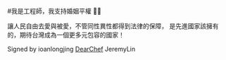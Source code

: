 #我是工程師，我支持婚姻平權 🏳️‍🌈

讓人民自由去愛與被愛，不管同性異性都得到法律的保障，
是先進國家該擁有的，期待台灣成為一個更多元包容的國家！

Signed by ioanlongjing
[DearChef](https://www.dearchef.tw) JeremyLin

